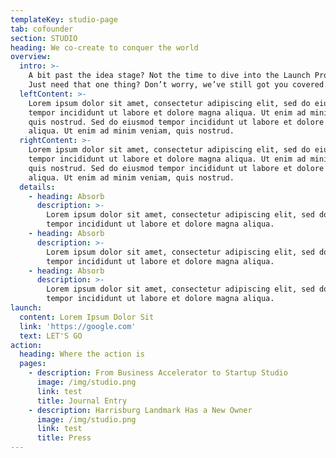 ```yaml
---
templateKey: studio-page
tab: cofounder
section: STUDIO
heading: We co-create to conquer the world
overview:
  intro: >-
    A bit past the idea stage? Not the time to dive into the Launch Program?
    Just need that one thing? Don’t worry, we’ve still got you covered.
  leftContent: >-
    Lorem ipsum dolor sit amet, consectetur adipiscing elit, sed do eiusmod
    tempor incididunt ut labore et dolore magna aliqua. Ut enim ad minim veniam,
    quis nostrud. Sed do eiusmod tempor incididunt ut labore et dolore magna
    aliqua. Ut enim ad minim veniam, quis nostrud.
  rightContent: >-
    Lorem ipsum dolor sit amet, consectetur adipiscing elit, sed do eiusmod
    tempor incididunt ut labore et dolore magna aliqua. Ut enim ad minim veniam,
    quis nostrud. Sed do eiusmod tempor incididunt ut labore et dolore magna
    aliqua. Ut enim ad minim veniam, quis nostrud.
  details:
    - heading: Absorb
      description: >-
        Lorem ipsum dolor sit amet, consectetur adipiscing elit, sed do eiusmod
        tempor incididunt ut labore et dolore magna aliqua.
    - heading: Absorb
      description: >-
        Lorem ipsum dolor sit amet, consectetur adipiscing elit, sed do eiusmod
        tempor incididunt ut labore et dolore magna aliqua.
    - heading: Absorb
      description: >-
        Lorem ipsum dolor sit amet, consectetur adipiscing elit, sed do eiusmod
        tempor incididunt ut labore et dolore magna aliqua.
launch:
  content: Lorem Ipsum Dolor Sit
  link: 'https://google.com'
  text: LET'S GO
action:
  heading: Where the action is
  pages:
    - description: From Business Accelerator to Startup Studio
      image: /img/studio.png
      link: test
      title: Journal Entry
    - description: Harrisburg Landmark Has a New Owner
      image: /img/studio.png
      link: test
      title: Press
---
```


